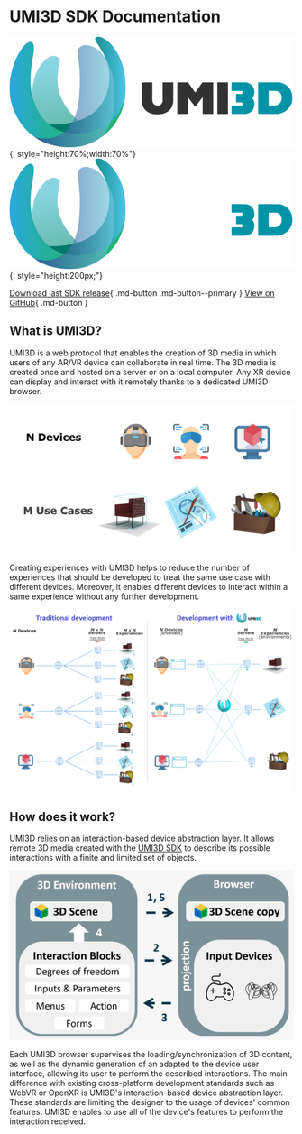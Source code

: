 # UMI3D SDK Documentation

![image.png](./img/umi3d-logo-banner.png#only-light){: style="height:70%;width:70%"}
![image.png](./img/umi3d-logo-banner-light.png#only-dark){: style="height:200px;"}

[Download last SDK release](https://github.com/UMI3D/UMI3D-SDK/releases/){ .md-button .md-button--primary }
[View on GitHub](https://github.com/UMI3D/UMI3D-SDK/){ .md-button }

## What is UMI3D?

UMI3D is a web protocol that enables the creation of 3D media in which users of any AR/VR device can collaborate in real time. The 3D media is created once and hosted on a server or on a local computer. Any XR device can display and interact with it remotely thanks to a dedicated UMI3D browser.

![image.png](img/UMI3D-use-cases.png)

Creating experiences with UMI3D helps to reduce the number of experiences that should be developed to treat the same use case with different devices. Moreover, it enables different devices to interact within a same experience without any further development.

![image.png](img/UMI3D-remote.png)

## How does it work?

UMI3D relies on an interaction-based device abstraction layer. It allows remote 3D media created with the [UMI3D SDK](/External/Reference/UMI3D-SDK) to describe its possible interactions with a finite and limited set of objects.

![image.png](img/umi3d-interactions.png)

Each UMI3D browser supervises the loading/synchronization of 3D content, as well as the dynamic generation of an adapted to the device user interface, allowing its user to perform the described interactions.
The main difference with existing cross-platform development standards such as WebVR or OpenXR is UMI3D's interaction-based device abstraction layer. These standards are limiting the designer to the usage of devices' common features. UMI3D enables to use all of the device's features to perform the interaction received.
